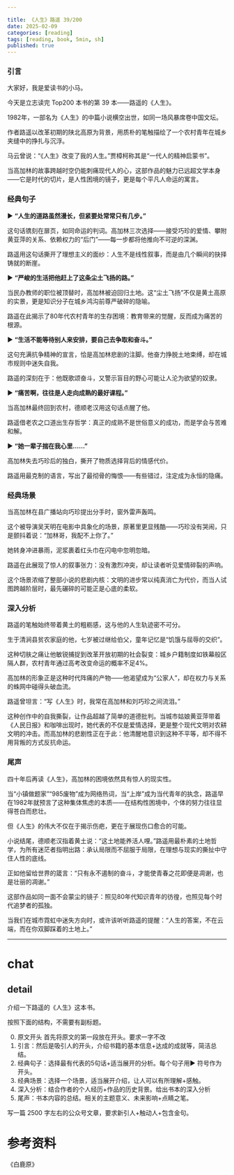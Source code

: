 ```yaml
---

title: 《人生》路遥 39/200
date: 2025-02-09 
categories: [reading]
tags: [reading, book, 5min, sh]
published: true
---
```



### 引言  

大家好，我是爱读书的小马。

今天是立志读完 Top200 本书的第 39 本——路遥的《人生》。

1982年，一部名为《人生》的中篇小说横空出世，如同一场风暴席卷中国文坛。

作者路遥以改革初期的陕北高原为背景，用质朴的笔触描绘了一个农村青年在城乡夹缝中的挣扎与沉浮。

马云曾说：“《人生》改变了我的人生。”贾樟柯称其是“一代人的精神启蒙书”。

当高加林的故事跨越时空仍能刺痛现代人的心，这部作品的魅力已远超文学本身——它是时代的切片，是人性困境的镜子，更是每个平凡人命运的寓言。

### 经典句子

▶ **“人生的道路虽然漫长，但紧要处常常只有几步。”**  

这句话镌刻在扉页，如同命运的判词。高加林三次选择——接受巧珍的爱情、攀附黄亚萍的关系、依赖权力的“后门”——每一步都将他推向不可逆的深渊。

路遥用这句话撕开了理想主义的面纱：人生不是线性叙事，而是由几个瞬间的抉择铸就的断崖。  

▶ **“严峻的生活把他赶上了这条尘土飞扬的路。”**  

当民办教师的职位被顶替时，高加林被迫回归土地。这“尘土飞扬”不仅是黄土高原的实景，更是知识分子在城乡鸿沟前尊严破碎的隐喻。

路遥在此揭示了80年代农村青年的生存困境：教育带来的觉醒，反而成为痛苦的根源。  

▶ **“生活不能等待别人来安排，要自己去争取和奋斗。”**  

这句充满抗争精神的宣言，恰是高加林悲剧的注脚。他奋力挣脱土地束缚，却在城市规则中迷失自我。

路遥的深刻在于：他既歌颂奋斗，又警示盲目的野心可能让人沦为欲望的奴隶。  

▶ **“痛苦啊，往往是人走向成熟的最好课程。”**  

当高加林最终回到农村，德顺老汉用这句话点醒了他。

路遥借老农之口道出生存哲学：真正的成熟不是世俗意义的成功，而是学会与苦难和解。  

▶ **“她一辈子揣在我心里……”**  

高加林失去巧珍后的独白，撕开了物质选择背后的情感代价。

路遥用最克制的语言，写出了最彻骨的悔恨——有些错过，注定成为永恒的隐痛。


### 经典场景

当高加林在县广播站向巧珍提出分手时，窗外雷声轰鸣。

这个被导演吴天明在电影中具象化的场景，原著里更显残酷——巧珍没有哭闹，只是颤抖着说：“加林哥，我配不上你了。”

她转身冲进暴雨，泥浆裹着红头巾在闪电中忽明忽暗。

路遥在此展现了惊人的叙事张力：没有激烈冲突，却让读者听见爱情碎裂的声响。

这个场景浓缩了整部小说的悲剧内核：文明的进步常以纯真消亡为代价，而当人试图跨越阶层时，最先碾碎的可能正是心底的柔软。

### 深入分析 

路遥的笔触始终带着黄土的粗粝感，这与他的人生轨迹密不可分。

生于清涧县贫农家庭的他，七岁被过继给伯父，童年记忆是“饥饿与屈辱的交织”。

这种切肤之痛让他敏锐捕捉到改革开放初期的社会裂变：城乡户籍制度如铁幕般区隔人群，农村青年通过高考改变命运的概率不足4%。

高加林的形象正是这种时代阵痛的产物——他渴望成为“公家人”，却在权力与关系的蛛网中碰得头破血流。  

路遥曾坦言：“写《人生》时，我常在高加林和刘巧珍之间流泪。”

这种创作中的自我撕裂，让作品超越了简单的道德批判。当城市姑娘黄亚萍带着《人民日报》和咖啡出现时，她代表的不仅是爱情选择，更是整个现代文明对农耕文明的冲击。而高加林的悲剧性正在于此：他清醒地意识到这种不平等，却不得不用背叛的方式反抗命运。

### 尾声 

四十年后再读《人生》，高加林的困境依然具有惊人的现实性。

当“小镇做题家”“985废物”成为网络热词，当“上岸”成为当代青年的执念，路遥早在1982年就预言了这种集体焦虑的本质——在结构性困境中，个体的努力往往显得苍白而悲壮。  

但《人生》的伟大不仅在于揭示伤疤，更在于展现伤口愈合的可能。

小说结尾，德顺老汉指着黄土说：“这土地能养活人哩。”路遥用最朴素的土地哲学，为所有迷茫者指明出路：承认局限而不屈服于局限，在理想与现实的撕扯中守住人性的底线。

正如他留给世界的箴言：“只有永不遏制的奋斗，才能使青春之花即便是凋谢，也是壮丽的凋谢。”  

这部作品如同一面不会蒙尘的镜子：照见80年代知识青年的彷徨，也照见每个时代追梦者的孤独。

当我们在城市霓虹中迷失方向时，或许该听听路遥的提醒：“人生的答案，不在云端，而在你双脚踩着的土地上。”





------------------------------------------------------------------------

# chat

## detail

介绍一下路遥的《人生》这本书。

按照下面的结构，不需要有副标题。

0. 原文开头 首先将原文的第一段放在开头。要求一字不改
1. 引言：然后是吸引人的开头，介绍书籍的基本信息+达成的成就等，简洁总结。
2. 经典句子：选择最有代表的5句话+适当展开的分析。每个句子用▶ 符号作为开头。
3. 经典场景：选择一个场景，适当展开介绍，让人可以有所理解+感触。
4. 深入分析：结合作者的个人经历+作品的历史背景。给出书本的深入分析
5. 尾声：书本内容的总结。相关的主题意义、未来影响+点睛之笔。

写一篇 2500 字左右的公众号文章，要求新引人+触动人+包含金句。


# 参考资料

 《白鹿原》

